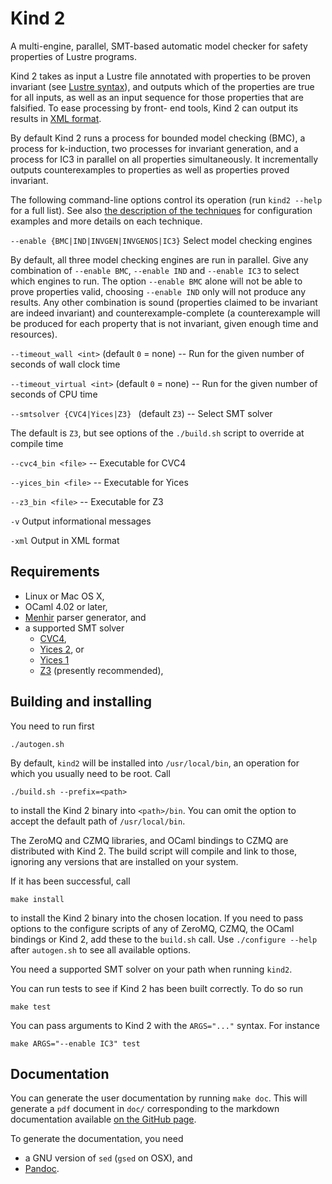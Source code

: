 # Kind 2

A multi-engine, parallel, SMT-based automatic model checker for safety properties of Lustre programs.

Kind 2 takes as input a Lustre file annotated with properties to be proven
invariant (see [Lustre syntax](./2_input/1_lustre.md#lustre-input)), and
outputs which of the properties are true for all inputs, as well as an input
sequence for those properties that are falsified. To ease processing by front-
end tools, Kind 2 can output its results in [XML format](./3_output/2_xml.md#xml-output).

By default Kind 2 runs a process for bounded model checking (BMC), a process
for k-induction, two processes for invariant generation, and a process for IC3
in parallel on all properties simultaneously. It incrementally outputs
counterexamples to properties as well as properties proved invariant.

The following command-line options control its operation (run `kind2 --help` for a full list). See also [the description of the techniques](./1_techniques/1_techniques.md#techniques) for configuration examples and more details on each technique.

`--enable {BMC|IND|INVGEN|INVGENOS|IC3}` Select model checking engines
   
By default, all three model checking engines are run in parallel. Give any combination of `--enable BMC`, `--enable IND` and `--enable IC3` to select which engines to run. The option `--enable BMC` alone will not be able to prove properties valid, choosing `--enable IND` only will not produce any results. Any other combination is sound (properties claimed to be invariant are indeed invariant) and counterexample-complete (a counterexample will be produced for each property that is not invariant, given enough time and resources).

`--timeout_wall <int>` (default `0` = none) -- Run for the given number of seconds of wall clock time

`--timeout_virtual <int>` (default `0` = none) -- Run for the given number of seconds of CPU time
 
`--smtsolver {CVC4|Yices|Z3} ` (default `Z3`) -- Select SMT solver

The default is `Z3`, but see options of the `./build.sh` script to override at compile time
  
`--cvc4_bin <file>` -- Executable for CVC4

`--yices_bin <file>` -- Executable for Yices

`--z3_bin <file>` -- Executable for Z3

`-v` Output informational messages

`-xml` Output in XML format


## Requirements

- Linux or Mac OS X,
- OCaml 4.02 or later,
- [Menhir](http://gallium.inria.fr/~fpottier/menhir/) parser generator, and
- a supported SMT solver
    - [CVC4](http://cvc4.cs.nyu.edu),
    - [Yices 2](http://yices.csl.sri.com/), or
    - [Yices 1](http://yices.csl.sri.com/old/download-yices1-full.shtml)
    - [Z3](http://z3.codeplex.com) (presently recommended), 

## Building and installing

You need to run first

    ./autogen.sh

By default, `kind2` will be installed into `/usr/local/bin`, an operation for which you usually need to be root. Call 

    ./build.sh --prefix=<path>
    
to install the Kind 2 binary into `<path>/bin`. You can omit the option to accept the default path of `/usr/local/bin`. 

The ZeroMQ and CZMQ libraries, and OCaml bindings to CZMQ are distributed with Kind 2. The build script will compile and link to those, ignoring any versions that are installed on your system. 

If it has been successful, call 

    make install

to install the Kind 2 binary into the chosen location. If you need to pass options to the configure scripts of any of ZeroMQ, CZMQ, the OCaml bindings or Kind 2, add these to the `build.sh` call. Use `./configure --help` after `autogen.sh` to see all available options.

You need a supported SMT solver on your path when running `kind2`.

You can run tests to see if Kind 2 has been built correctly. To do so run

    make test

You can pass arguments to Kind 2 with the `ARGS="..."` syntax. For instance

    make ARGS="--enable IC3" test


## Documentation

You can generate the user documentation by running `make doc`. This will generate a `pdf` document in `doc/` corresponding to the markdown documentation
available [on the GitHub page](https://github.com/kind2-mc/kind2/blob/develop/doc/usr/content/Home.md#kind-2).

To generate the documentation, you need

* a GNU version of `sed` (`gsed` on OSX), and
* [Pandoc](http://pandoc.org/).
